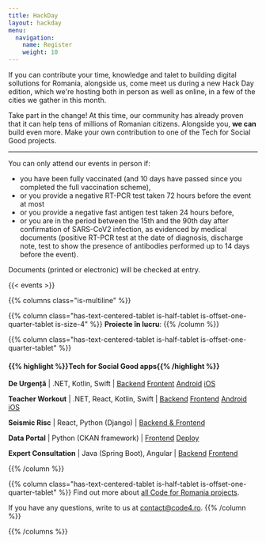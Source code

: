 ```yaml
---
title: HackDay
layout: hackday
menu:
  navigation:
    name: Register
    weight: 10
---
```


If you can contribute your time, knowledge and talet to building digital sollutions for Romania, alongside us, come meet us during a new Hack Day edition, which we're hosting both in person as well as online, in a few of the cities we gather in this month. 

Take part in the change! At this time, our community has already proven that it can help tens of millions of Romanian citizens. Alongside you, **we can** build even more. Make your own contribution to one of the Tech for Social Good projects. 

---

You can only attend our events in person if:

* you have been fully vaccinated (and 10 days have passed since you completed the full vaccination scheme),
* or you provide a negative RT-PCR test taken 72 hours before the event at most 
* or you provide a negative fast antigen test taken 24 hours before,
* or you are in the period between the 15th and the 90th day after confirmation of SARS-CoV2 infection, as evidenced by medical documents (positive RT-PCR test at the date of diagnosis, discharge note, test to show the presence of antibodies performed up to 14 days before the event).

Documents (printed or electronic) will be checked at entry.

{{< events >}}

{{% columns class="is-multiline" %}}

{{% column class="has-text-centered-tablet is-half-tablet is-offset-one-quarter-tablet is-size-4" %}}
**Proiecte în lucru**:
{{% /column %}}


{{% column class="has-text-centered-tablet is-half-tablet is-offset-one-quarter-tablet" %}}
#### {{% highlight %}}Tech for Social Good apps{{% /highlight %}}

**De Urgență** | .NET, Kotlin, Swift | [Backend](http://github.com/code4romania/de-urgenta-backend) [Frontent](https://github.com/code4romania/de-urgenta-client) [Android](https://github.com/code4romania/de-urgenta-android) [iOS](https://github.com/code4romania/de-urgenta-ios)

**Teacher Workout** | .NET, React, Kotlin, Swift | [Backend](https://github.com/code4romania/teacher-workout-backend/) [Frontend](https://github.com/code4romania/teacher-workout-client/) [Android](https://github.com/code4romania/teacher-workout-android/) [iOS](https://github.com/code4romania/teacher-workout-ios)

**Seismic Risc** | React, Python (Django) | [Backend & Frontend](https://github.com/code4romania/seismic-risc)

**Data Portal** | Python (CKAN framework) | [Frontend](https://github.com/code4romania/ckanext-dataportaltheme) [Deploy](https://github.com/code4romania/data-portal/)

**Expert Consultation** | Java (Spring Boot), Angular | [Backend](https://github.com/code4romania/expert-consultation-api) [Frontend](https://github.com/code4romania/expert-consultation-client)

{{% /column %}}

{{% column class="has-text-centered-tablet is-half-tablet is-offset-one-quarter-tablet" %}}
Find out more about [all Code for Romania projects](https://code4.ro/ro/putem).

If you have any questions, write to us at [contact@code4.ro](mailto:contact@code4.ro).
{{% /column %}}

{{% /columns %}}

